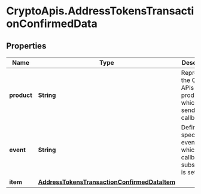 # CryptoApis.AddressTokensTransactionConfirmedData

## Properties

Name | Type | Description | Notes
------------ | ------------- | ------------- | -------------
**product** | **String** | Represents the Crypto APIs 2.0 product which sends the callback. | 
**event** | **String** | Defines the specific event, for which a callback subscription is set. | 
**item** | [**AddressTokensTransactionConfirmedDataItem**](AddressTokensTransactionConfirmedDataItem.md) |  | 


